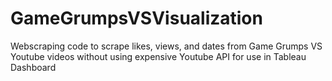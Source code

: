 # GameGrumpsVSVisualization
Webscraping code to scrape likes, views, and dates from Game Grumps VS Youtube videos without using expensive Youtube API for use in Tableau Dashboard
